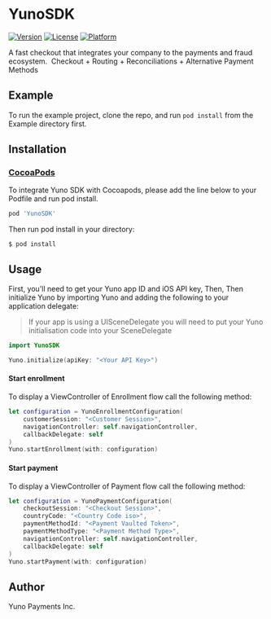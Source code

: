 # YunoSDK

[![Version](https://img.shields.io/cocoapods/v/YunoSDK.svg?style=flat)](https://cocoapods.org/pods/YunoSDK)
[![License](https://img.shields.io/cocoapods/l/YunoSDK.svg?style=flat)](https://cocoapods.org/pods/YunoSDK)
[![Platform](https://img.shields.io/cocoapods/p/YunoSDK.svg?style=flat)](https://cocoapods.org/pods/YunoSDK)

A fast checkout that integrates your company to the payments and fraud ecosystem.
‍
Checkout + Routing + Reconciliations + Alternative Payment Methods

## Example

To run the example project, clone the repo, and run `pod install` from the Example directory first.

## Installation

### [CocoaPods](https://guides.cocoapods.org/using/using-cocoapods.html)

To integrate Yuno SDK with Cocoapods, please add the line below to your Podfile and run pod install. 

```ruby
pod 'YunoSDK'
```

Then run pod install in your directory:

```shell
$ pod install
```

## Usage

First, you'll need to get your Yuno app ID and iOS API key, Then, Then initialize Yuno by importing Yuno and adding the following to your application delegate:

> If your app is using a UISceneDelegate you will need to put your Yuno initialisation code into your SceneDelegate

```swift
import YunoSDK

Yuno.initialize(apiKey: "<Your API Key>")
```

#### Start enrollment

To display a ViewController of Enrollment flow call the following method:

```swift
let configuration = YunoEnrollmentConfiguration(
    customerSession: "<Customer Session>",
    navigationController: self.navigationController,
    callbackDelegate: self
)
Yuno.startEnrollment(with: configuration)
```
#### Start payment

To display a ViewController of Payment flow call the following method:

```swift
let configuration = YunoPaymentConfiguration(
    checkoutSession: "<Checkout Session>",
    countryCode: "<Country Code iso>",
    paymentMethodId: "<Payment Vaulted Token>",
    paymentMethodType: "<Payment Method Type>",
    navigationController: self.navigationController,
    callbackDelegate: self
)
Yuno.startPayment(with: configuration)
```

## Author

Yuno Payments Inc.

